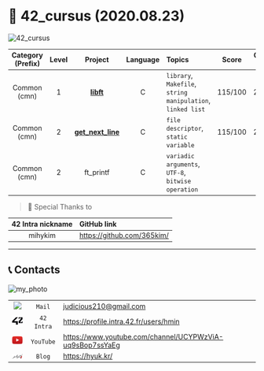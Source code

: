 # 📌 42_cursus (2020.08.23)

![42_cursus]((Asset)/Images/42_cursus.png)

| Category (Prefix) | Level |                             Project                             | Language | Topics                                                      |  Score  | Completion Date |
| :---------------: | :---: | :-------------------------------------------------------------: | :------: | :---------------------------------------------------------- | :-----: | :-------------: |
|   Common (cmn)    |   1   |         [**libft**](./cmn_1_libft)         |    C     | `library`, `Makefile`, `string manipulation`, `linked list` | 115/100 |   2020.04.18    |
|   Common (cmn)    |   2   | [**get_next_line**](./cmn_2_get_next_line) |    C     | `file descriptor`, `static variable`                        | 115/100 |   2020.06.22    |
|   Common (cmn)    |   2   |                            ft_printf                            |    C     | `variadic arguments`, `UTF-8`, `bitwise operation`          |         |                 |

> 📎 Special Thanks to

| 42 Intra nickname | GitHub link                       |
| :---------------: | :-------------------------------- |
|      mihykim      | <https://github.com/365kim/>      |

----

## 📞 Contacts

![my_photo]((Asset)/Images/my_photo.png)

|                                                       |            |                                                            |
| :---------------------------------------------------: | :--------: | :--------------------------------------------------------- |
|  <img src="(Asset)/Images/fav_mail.ico" width="30">   |   `Mail`   | <judicious210@gmail.com>                                   |
|   <img src="(Asset)/Images/fav_42.png" width="30">    | `42 Intra` | <https://profile.intra.42.fr/users/hmin>                   |
| <img src="(Asset)/Images/fav_youtube.png" width="30"> | `YouTube`  | <https://www.youtube.com/channel/UCYPWzViA-uq9sBop7ssYaEg> |
| <img src="(Asset)/Images/fav_jekyll.png" width="30">  |   `Blog`   | <https://hyuk.kr/>                                         |
